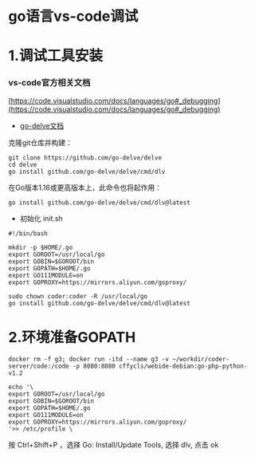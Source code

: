 # go语言vs-code调试

# 1.调试工具安装
### vs-code官方相关文档 
[https://code.visualstudio.com/docs/languages/go#_debugging](https://code.visualstudio.com/docs/languages/go#_debugging)

- [go-delve文档](https://github.com/go-delve/delve/blob/master/Documentation/installation/README.md)

克隆git仓库并构建：
```shell script
git clone https://github.com/go-delve/delve
cd delve
go install github.com/go-delve/delve/cmd/dlv
```

在Go版本1.16或更高版本上，此命令也将起作用：
```shell script
go install github.com/go-delve/delve/cmd/dlv@latest
```
- 初始化 init.sh
```shell script
#!/bin/bash

mkdir -p $HOME/.go
export GOROOT=/usr/local/go
export GOBIN=$GOROOT/bin
export GOPATH=$HOME/.go
export GO111MODULE=on
export GOPROXY=https://mirrors.aliyun.com/goproxy/

sudo chown coder:coder -R /usr/local/go
go install github.com/go-delve/delve/cmd/dlv@latest
```

# 2.环境准备GOPATH
```shell script
docker rm -f g3; docker run -itd --name g3 -v ~/workdir/coder-server/code:/code -p 8080:8080 cffycls/webide-debian:go-php-python-v1.2

echo '\
export GOROOT=/usr/local/go
export GOBIN=$GOROOT/bin
export GOPATH=$HOME/.go
export GO111MODULE=on
export GOPROXY=https://mirrors.aliyun.com/goproxy/
'>> /etc/profile \
```
按 Ctrl+Shift+P ，选择 Go: Install/Update Tools, 选择 dlv, 点击 ok



